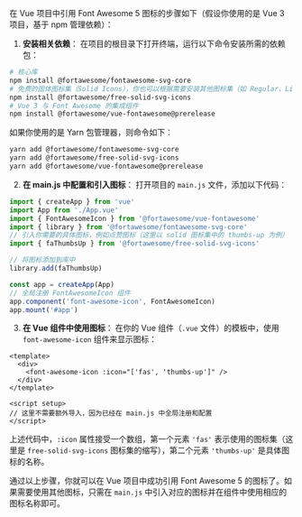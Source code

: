 在 Vue 项目中引用 Font Awesome 5 图标的步骤如下（假设你使用的是 Vue 3 项目，基于 npm 管理依赖）：

1. **安装相关依赖**：
在项目的根目录下打开终端，运行以下命令安装所需的依赖包：
```bash
# 核心库
npm install @fortawesome/fontawesome-svg-core
# 免费的固体图标集（Solid Icons），你也可以根据需要安装其他图标集（如 Regular、Light 等）
npm install @fortawesome/free-solid-svg-icons
# Vue 3 与 Font Awesome 的集成组件
npm install @fortawesome/vue-fontawesome@prerelease
```
如果你使用的是 Yarn 包管理器，则命令如下：
```bash
yarn add @fortawesome/fontawesome-svg-core
yarn add @fortawesome/free-solid-svg-icons
yarn add @fortawesome/vue-fontawesome@prerelease
```

2. **在 main.js 中配置和引入图标**：
打开项目的 `main.js` 文件，添加以下代码：
```javascript
import { createApp } from 'vue'
import App from './App.vue'
import { FontAwesomeIcon } from '@fortawesome/vue-fontawesome'
import { library } from '@fortawesome/fontawesome-svg-core'
// 引入你需要的具体图标，例如点赞图标（这里以 solid 图标集中的 thumbs-up 为例）
import { faThumbsUp } from '@fortawesome/free-solid-svg-icons'

// 将图标添加到库中
library.add(faThumbsUp)

const app = createApp(App)
// 全局注册 FontAwesomeIcon 组件
app.component('font-awesome-icon', FontAwesomeIcon)
app.mount('#app')
```

3. **在 Vue 组件中使用图标**：
在你的 Vue 组件（`.vue` 文件）的模板中，使用 `font-awesome-icon` 组件来显示图标：
```vue
<template>
  <div>
    <font-awesome-icon :icon="['fas', 'thumbs-up']" />
  </div>
</template>

<script setup>
// 这里不需要额外导入，因为已经在 main.js 中全局注册和配置
</script>
```
上述代码中，`:icon` 属性接受一个数组，第一个元素 `'fas'` 表示使用的图标集（这里是 `free-solid-svg-icons` 图标集的缩写），第二个元素 `'thumbs-up'` 是具体图标的名称。

通过以上步骤，你就可以在 Vue 项目中成功引用 Font Awesome 5 的图标了。如果需要使用其他图标，只需在 `main.js` 中引入对应的图标并在组件中使用相应的图标名称即可。 